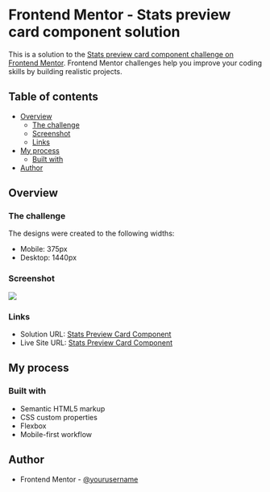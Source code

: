 # Frontend Mentor - Stats preview card component solution

This is a solution to the [Stats preview card component challenge on Frontend Mentor](https://www.frontendmentor.io/challenges/stats-preview-card-component-8JqbgoU62). Frontend Mentor challenges help you improve your coding skills by building realistic projects.

## Table of contents

- [Overview](#overview)
  - [The challenge](#the-challenge)
  - [Screenshot](#screenshot)
  - [Links](#links)
- [My process](#my-process)
  - [Built with](#built-with)
- [Author](#author)

## Overview

### The challenge

The designs were created to the following widths:

- Mobile: 375px
- Desktop: 1440px

### Screenshot

![](./screenshot.jpg)

### Links

- Solution URL: [Stats Preview Card Component](https://github.com/miroslaw-mroczkowski/Stats-Preview-Card-Component)
- Live Site URL: [Stats Preview Card Component](https://miroslaw-mroczkowski.github.io/Stats-Preview-Card-Component/)

## My process

### Built with

- Semantic HTML5 markup
- CSS custom properties
- Flexbox
- Mobile-first workflow

## Author

- Frontend Mentor - [@yourusername](https://www.frontendmentor.io/profile/yourusername)
